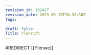 ```yaml
---
revision_id: 102427
revision_date: 2023-06-19T10:32:36Z
Tags:

draft: false
Title: Ylenrith
---
```

#REDIRECT [[Ylenwe]]